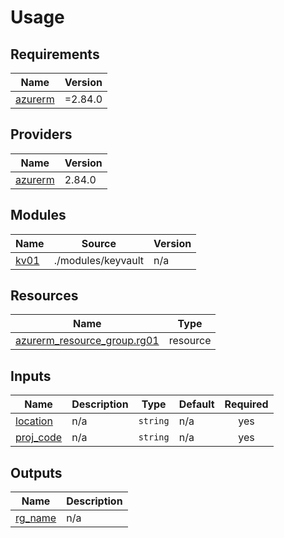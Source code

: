 # Usage

<!--- BEGIN_TF_DOCS --->
## Requirements

| Name | Version |
|------|---------|
| <a name="requirement_azurerm"></a> [azurerm](#requirement\_azurerm) | =2.84.0 |

## Providers

| Name | Version |
|------|---------|
| <a name="provider_azurerm"></a> [azurerm](#provider\_azurerm) | 2.84.0 |

## Modules

| Name | Source | Version |
|------|--------|---------|
| <a name="module_kv01"></a> [kv01](#module\_kv01) | ./modules/keyvault | n/a |

## Resources

| Name | Type |
|------|------|
| [azurerm_resource_group.rg01](https://registry.terraform.io/providers/hashicorp/azurerm/2.84.0/docs/resources/resource_group) | resource |

## Inputs

| Name | Description | Type | Default | Required |
|------|-------------|------|---------|:--------:|
| <a name="input_location"></a> [location](#input\_location) | n/a | `string` | n/a | yes |
| <a name="input_proj_code"></a> [proj\_code](#input\_proj\_code) | n/a | `string` | n/a | yes |

## Outputs

| Name | Description |
|------|-------------|
| <a name="output_rg_name"></a> [rg\_name](#output\_rg\_name) | n/a |

<!--- END_TF_DOCS --->

